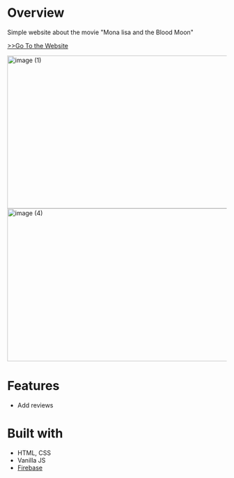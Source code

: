 # Overview

Simple website about the movie "Mona lisa and the Blood Moon"

[>>Go To the Website](https://prater21.github.io/Mona-Lisa-and-the-Blood-Moon/)

<img width="580" height="350" alt="image (1)" src="https://user-images.githubusercontent.com/126800695/230681177-e2896c45-66d5-48e4-a7aa-6a825f63d3e2.png"> <img width="580"  height="350" alt="image (4)" src="https://user-images.githubusercontent.com/126800695/230681772-babffae0-9496-418a-925c-10330bd26e0a.png">

# Features

- Add reviews

# Built with

- HTML, CSS
- Vanilla JS
- [Firebase](https://firebase.google.com/)

